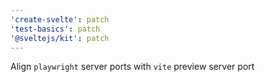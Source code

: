 ```yaml
---
'create-svelte': patch
'test-basics': patch
'@sveltejs/kit': patch
---
```


Align `playwright` server ports with `vite` preview server port
